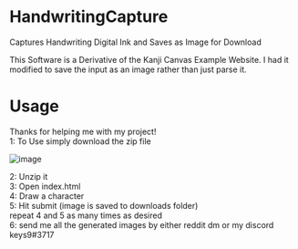 # HandwritingCapture
Captures Handwriting Digital Ink and Saves as Image for Download
  
This Software is a Derivative of the Kanji Canvas Example Website. I had it modified to save the input as an image rather than just parse it.  
  
# Usage
Thanks for helping me with my project!  
1: To Use simply download the zip file 
  
![image](https://user-images.githubusercontent.com/29927163/193650277-1c7d72e0-f7ad-4e5e-9d0d-773d2583aae2.png)

2: Unzip it  
3: Open index.html  
4: Draw a character  
5: Hit submit (image is saved to downloads folder)  
repeat 4 and 5 as many times as desired  
6: send me all the generated images by either reddit dm or my discord keys9#3717
